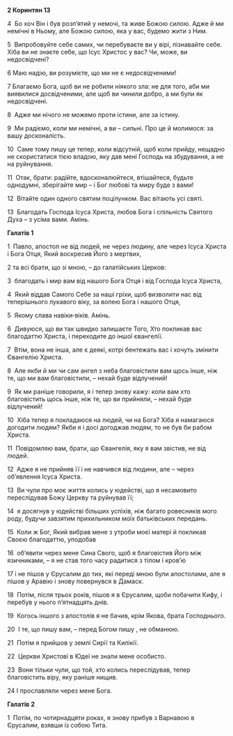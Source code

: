 **2 Коринтян 13**

4  Бо хоч Він і був розп’ятий у немочі, та живе Божою силою. Адже й ми немічні в Ньому, але Божою силою, яка у вас, будемо жити з Ним.

5  Випробовуйте себе самих, чи перебуваєте ви у вірі, пізнавайте себе. Хіба ви не знаєте себе, що Ісус Христос у вас? Чи, може, ви недосвідчені?

6 Маю надію, ви розумієте, що ми не є недосвідченими!

7 Благаємо Бога, щоб ви не робили ніякого зла: не для того, аби ми виявилися досвідченими, але щоб ви чинили добро, а ми були як недосвідчені.

8  Адже ми нічого не можемо проти істини, але за істину.

9  Ми радіємо, коли ми немічні, а ви – сильні. Про це й молимося: за вашу досконалість.

10  Саме тому пишу це тепер, коли відсутній, щоб коли прийду, нещадно не скористатися тією владою, яку дав мені Господь на збудування, а не на руйнування.

11  Отак, брати: радійте, вдосконалюйтеся, втішайтеся, будьте однодумні, зберігайте мир – і Бог любові та миру буде з вами!

12  Вітайте один одного святим поцілунком. Вас вітають усі святі.

13  Благодать Господа Ісуса Христа, любов Бога і спільність Святого Духа – з усіма вами. Амінь.

**Галатів 1**

1  Павло, апостол не від людей, не через людину, але через Ісуса Христа і Бога Отця, Який воскресив Його з мертвих,

2 та всі брати, що зі мною, – до галатійських Церков:

3  благодать і мир вам від нашого Бога Отця і від Господа Ісуса Христа,

4  Який віддав Самого Себе за наші гріхи, щоб визволити нас від теперішнього лукавого віку, за волею Бога і нашого Отця,

5  Якому слава навіки‑віків. Амінь.

6  Дивуюся, що ви так швидко залишаєте Того, Хто покликав вас благодаттю Христа, і переходите до іншої євангелії.

7  Втім, вона не інша, але є деякі, котрі бентежать вас і хочуть змінити Євангелію Христа.

8  Але якби й ми чи сам ангел з неба благовістили вам щось інше, ніж те, що ми вам благовістили, – нехай буде відлучений!

9  Як ми раніше говорили, я і тепер знову кажу: коли вам хто благовістить щось інше, ніж те, що ви прийняли, – нехай буде відлучений!

10  Хіба тепер я покладаюся на людей, чи на Бога? Хіба я намагаюся догодити людям? Якби я і досі догоджав людям, то не був би рабом Христа.

11  Повідомляю вам, брати, що Євангелія, яку я вам звістив, не від людей.

12  Адже я не прийняв її і не навчився від людини, але – через об’явлення Ісуса Христа.

13  Ви чули про моє життя колись у юдействі, що я несамовито переслідував Божу Церкву та руйнував її;

14  я досягнув у юдействі більших успіхів, ніж багато ровесників мого роду, будучи завзятим прихильником моїх батьківських передань.

15  Коли ж Бог, Який вибрав мене з утроби моєї матері й покликав Своєю благодаттю, уподобав

16  об’явити через мене Сина Свого, щоб я благовістив Його між язичниками, – я не став того часу радитися з тілом і кров’ю

17 і не пішов у Єрусалим до тих, які переді мною були апостолами, але я пішов у Аравію і знову повернувся в Дамаск.

18  Потім, після трьох років, пішов я в Єрусалим, щоби побачити Кифу, і перебув у нього п’ятнадцять днів.

19  Когось іншого з апостолів я не бачив, крім Якова, брата Господнього.

20  І те, що пишу вам, – перед Богом пишу , не обманюю.

21  Потім я прийшов у землі Сирії та Килікії.

22  Церкви Христові в Юдеї не знали мене особисто.

23  Вони тільки чули, що той, хто колись переслідував, тепер благовістить віру, яку раніше нищив.

24 І прославляли через мене Бога.

**Галатів 2**

1  Потім, по чотирнадцяти роках, я знову прибув з Варнавою в Єрусалим, взявши із собою Тита.

